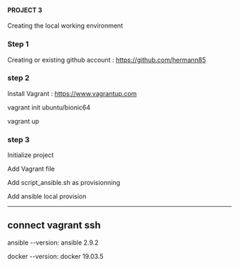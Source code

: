 #### PROJECT 3

Creating the local working environment

### Step 1
Creating or existing github account : https://github.com/hermann85


### step 2
Install Vagrant : https://www.vagrantup.com

vagrant init ubuntu/bionic64

vagrant up

### step 3
Initialize project

Add Vagrant file

Add script_ansible.sh as provisionning

Add ansible local provision 

----
## connect vagrant ssh

ansible --version: ansible 2.9.2

docker --version: docker 19.03.5

